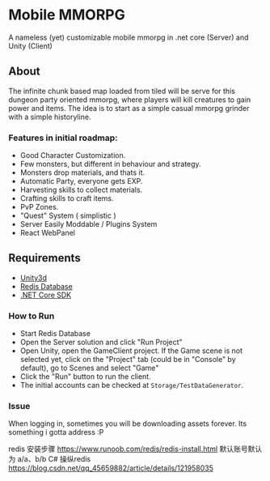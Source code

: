
# Mobile MMORPG
A nameless (yet) customizable mobile mmorpg in .net core (Server) and Unity (Client)

## About

The infinite chunk based map loaded from tiled will be serve for this dungeon party oriented mmorpg, where players will kill creatures to gain power and items. The idea is to start as a simple casual mmorpg grinder with a simple historyline.

### Features in initial roadmap:

- Good Character Customization.
- Few monsters, but different in behaviour and strategy.
- Monsters drop materials, and thats it.
- Automatic Party, everyone gets EXP.
- Harvesting skills to collect materials.
- Crafting skills to craft items.
- PvP Zones.
- "Quest" System ( simplistic )
- Server Easily Moddable / Plugins System
- React WebPanel

## Requirements

- [Unity3d](#%20MobileMMORPG%20A%20very%20nameless%20%28yet%29%20mobile%20mmorpg%20in%20.net%20core%20%28Server%29%20and%20Unity%20%28Client%29%20%20##%20Requirements%20%20-Unity3d%20https://unity3d.com/pt/get-unity/download) 
- [Redis Database](https://redis.io/download)
- [.NET Core SDK](https://www.microsoft.com/net/download)

### How to Run

- Start Redis Database
- Open the Server solution and click "Run Project"
- Open Unity, open the GameClient project.
  If the Game scene is not selected yet, click on the "Project" tab (could be in "Console" by default), go to Scenes and select "Game"
- Click the "Run" button to run the client.
- The initial accounts can be checked at `Storage/TestDataGenerator`.

### Issue

When logging in, sometimes you will be downloading assets forever. Its something i gotta address :P


redis 安装步骤 https://www.runoob.com/redis/redis-install.html
默认账号默认为 a/a、b/b
C# 操纵redis https://blog.csdn.net/qq_45659882/article/details/121958035
